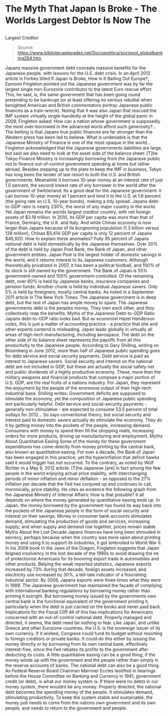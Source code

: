# The Myth That Japan Is Broke - The Worlds Largest Debtor Is Now The 
Largest Creditor

> Source: https://www.bibliotecapleyades.net/Sociopolitica/sociopol_globalbanking264.htm

Japans
massive government debt
conceals
massive benefits for the Japanese people,
with lessons
for the U.S. debt crisis.
In an April 2012 article in Forbes titled If
Japan Is Broke, How Is It Bailing Out Europe?, Eamonn Fingleton
pointed out the Japanese government was by far the largest single non-Eurozone
contributor to the latest Euro rescue effort.
This, he said, is,
the same government that has been going
round pretending to be bankrupt (or at least offering no serious
rebuttal when benighted American and British commentators portray
Japanese public finances as a train-wreck).
Noting that it was also Japan that rescued
the IMF system virtually single-handedly at the height of the global
panic in 2009, Fingleton asked:
How can a nation whose government is
supposedly the most over-borrowed in the advanced world afford such
generosity?...
The betting is that Japans true public
finances are far stronger than the Western press has been led to
believe. What is undeniable is that the Japanese Ministry of Finance
is one of the most opaque in the world...
Fingleton acknowledged that the Japanese
governments liabilities are large, but said we also need to look at the
asset side of the balance sheet:
[T]he Tokyo Finance Ministry is
increasingly borrowing from the Japanese public not to finance
out-of-control government spending at home but rather abroad.
Besides stepping up to the plate to keep the IMF in business, Tokyo
has long been the lender of last resort to both the U.S. and British
governments.
Meanwhile it borrows 10-year money at an interest rate
of just 1.0 percent, the second lowest rate of any borrower in the
world after the government of Switzerland.
Its a good deal for the Japanese
government: it can borrow 10-year money at 1 percent and lend it to the
U.S. at 1.6 percent (the going rate on
U.S. 10-year bonds), making a tidy spread.
Japans debt-to-GDP ratio is nearly
230%, the worst of any major country in the
world. Yet Japan remains the worlds largest creditor country,
with net foreign assets of $3.19 trillion.
In 2010, its GDP per capita was more than that of France, Germany,
the U.K. and Italy. And while Chinas economy is now larger than
Japans because of its burgeoning population (1.3 billion versus 128
million), Chinas $5,414 GDP per capita is only 12 percent of Japans
$45,920.
How to explain these anomalies?
Fully 95 percent of Japans national debt is held domestically by
the Japanese themselves.
Over 20% of the debt is held by Japan Post
Bank, the Bank of Japan, and other government entities. Japan Post is
the largest holder of domestic savings in the world, and it returns
interest to its Japanese customers. Although theoretically privatized
in 2007, it has been a political football, and 100% of its stock is
still owned by the government.
The Bank of Japan is 55%
government-owned and 100% government-controlled.
Of the remaining debt, over 60% is held by
Japanese banks, insurance companies and pension funds. Another chunk is
held by individual Japanese savers.
Only 5% is held by foreigners, mostly central banks.
As noted in a
September 2011
article in The New York Times:
The Japanese government is in deep debt,
but the rest of Japan has ample money to spare.
The Japanese governments debt is
the peoples money. They own each other, and they collectively reap the
benefits.
Myths of the Japanese Debt-to-GDP
Ratio
Japans debt-to-GDP ratio looks bad. But
as economist Hazel Henderson notes, this is just a matter of
accounting practice - a practice that she and other experts contend is
misleading.
Japan
leads globally in virtually all areas of high-tech manufacturing,
including aerospace. The debt on the other side of its balance sheet
represents the payoffs from all this productivity to the Japanese
people.
According to Gary Shilling,
writing on Bloomberg in June 2012, more than half of Japanese
public spending goes for debt service and social security payments. Debt
service is paid as interest to Japanese savers.
Social security and interest on the national
debt are not included in GDP, but these are actually the social safety
net and public dividends of a highly productive economy.
These, more than the military weapons and
financial products that compose a major portion of U.S. GDP, are the
real fruits of a nations industry. For Japan, they represent the
enjoyment by the people of the enormous output of their high-tech
industrial base.
Shilling writes:
Government deficits are supposed to
stimulate the economy, yet the composition of Japanese public
spending isnt particularly helpful. Debt service and
social-security payments - generally non-stimulative - are expected
to consume 53.5 percent of total outlays for 2012...
So says conventional theory, but social
security and interest paid to domestic savers actually do stimulate the
economy. They do it by getting money into the pockets of the people,
increasing demand.
Consumers with money to spend then fill the
shopping malls, increasing orders for more products, driving up
manufacturing and employment.
Myths About Quantitative Easing
Some of the money for these government
expenditures has come directly from money printing by the central
bank, also known as quantitative easing. For over a decade, the Bank
of Japan has been engaged in this practice; yet the hyperinflation that
deficit hawks said it would trigger has not occurred.
To the contrary,
as noted by
Wolf Richter in a May 9, 2012 article:
[T]he Japanese [are] in fact among the
few people in the world enjoying actual price stability, with
interchanging periods of minor inflation and minor deflation - as
opposed to the 27% inflation per decade that the Fed has conjured up
and continues to call, moronically, price stability.
He cites as evidence the following graph
from the Japanese Ministry of Internal Affairs:
How is that possible? It all depends on
where the money generated by quantitative easing ends up.
In Japan, the
money borrowed by the government has found its way back into the pockets
of the Japanese people in the form of social security and interest on
their savings.
Money in consumer bank accounts stimulates demand,
stimulating the production of goods and services, increasing supply; and
when supply and demand rise together, prices remain stable.
Myths About the Lost Decade
Japans finances have long been shrouded in
secrecy, perhaps because when the country was more open about printing
money and using it to support its industries, it got
embroiled in World War II.
In his 2008 book In the Jaws of the
Dragon, Fingleton suggests that Japan feigned insolvency in the lost
decade of the 1990s to avoid drawing the ire of protectionist Americans
for its booming export trade in automobiles and other products.
Belying
the weak reported statistics, Japanese exports increased by 73% during
that decade, foreign assets increased, and electricity use increased by
30%, a tell-tale indicator of a flourishing industrial sector. By 2006,
Japans exports were three times what they were in 1989.
The Japanese government has maintained the
façade of complying with international banking regulations by
borrowing money rather than printing it outright.
But borrowing
money issued by the governments own central bank is the functional
equivalent of the government printing it, particularly when the debt is
just carried on the books and never paid back.
Implications for the Fiscal Cliff
All of this has implications for Americans
concerned with an out-of-control national debt.
Properly managed and
directed, it seems, the debt need be nothing to fear. Like Japan, and
unlike Greece and other Eurozone countries, the U.S. is the sovereign
issuer of its own currency. If it wished, Congress could fund its
budget without resorting to foreign creditors or private banks.
It
could do this either by issuing the money directly or by borrowing from
its own central bank, effectively interest-free, since the Fed rebates
its profits to the government after deducting its costs.
A little quantitative easing can be a good
thing, if the money winds up with the government and the people rather
than simply in the reserve accounts of banks.
The national debt can
also be a good thing. As Federal Reserve Board Chairman
Marriner Eccles testified in hearings before the House Committee on
Banking and Currency in 1941, government credit (or debt),
is what our
money system is. If there were no debts in our money system, there
wouldnt be any money.
Properly directed, the national debt becomes
the spending money of the people.
It stimulates demand, stimulating
productivity.
To keep the system stable and sustainable, the money just
needs to come from the nations own government and its own people, and
needs to return to the government and people.
